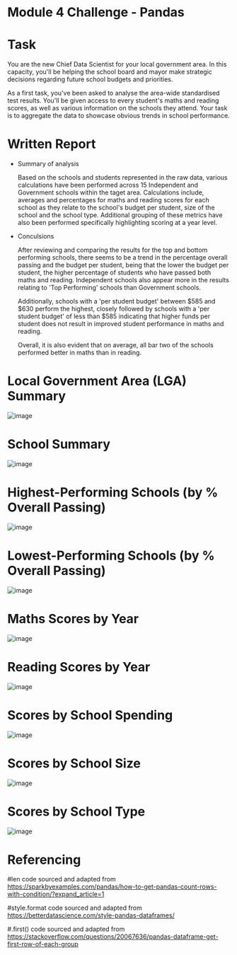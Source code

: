 # Module 4 Challenge - Pandas

# Task
You are the new Chief Data Scientist for your local government area. In this capacity, you'll be helping the school board and mayor make strategic decisions regarding future school budgets and priorities.

As a first task, you've been asked to analyse the area-wide standardised test results. You'll be given access to every student's maths and reading scores, as well as various information on the schools they attend. Your task is to aggregate the data to showcase obvious trends in school performance.

# Written Report
- Summary of analysis

  Based on the schools and students represented in the raw data, various calculations have been performed across 15 Independent and Government schools within the taget area.  Calculations include, averages and percentages for maths and reading scores for each school as they relate to the school's budget per student, size of the school and the school type.  Additional grouping of these metrics have also been performed specifically highlighting scoring at a year level.
- Conculsions

  After reviewing and comparing the results for the top and bottom performing schools, there seems to be a trend in the percentage overall passing and the budget per student, being that the lower the budget per student, the higher percentage of students who have passed both maths and reading.  Independent schools also appear more in the results relating to 'Top Performing' schools than Government schools.

  Additionally, schools with a 'per student budget' between $585 and $630 perform the highest, closely followed by schools with a 'per student budget' of less than $585 indicating that higher funds per student does not result in improved student performance in maths and reading.

  Overall, it is also evident that on average, all bar two of the schools performed better in maths than in reading.


# Local Government Area (LGA) Summary
![image](https://github.com/JulieKent/BootCamp_pandas-challenge/assets/135008489/2c21d1b6-9fd1-434b-a041-6b519ff8d746)

# School Summary
![image](https://github.com/JulieKent/BootCamp_pandas-challenge/assets/135008489/3e331419-c7e7-4a81-817f-7952b1d57dda)


# Highest-Performing Schools (by % Overall Passing)
![image](https://github.com/JulieKent/BootCamp_pandas-challenge/assets/135008489/0593328f-6d9d-4e14-b84b-483c19f4f196)


# Lowest-Performing Schools (by % Overall Passing)
![image](https://github.com/JulieKent/BootCamp_pandas-challenge/assets/135008489/79ea2566-287e-4d39-a791-a5492283bea4)


# Maths Scores by Year
![image](https://github.com/JulieKent/BootCamp_pandas-challenge/assets/135008489/818da5ef-1464-4a7e-953c-65208592d92c)


# Reading Scores by Year
![image](https://github.com/JulieKent/BootCamp_pandas-challenge/assets/135008489/f2109a3f-0b5c-41e9-8e6b-4df590dd674f)


# Scores by School Spending
![image](https://github.com/JulieKent/BootCamp_pandas-challenge/assets/135008489/36621f7d-def4-479c-a6d6-78ad14d27706)


# Scores by School Size
![image](https://github.com/JulieKent/BootCamp_pandas-challenge/assets/135008489/7ae21b0c-4a18-46e0-b873-280a90c22a03)


# Scores by School Type
![image](https://github.com/JulieKent/BootCamp_pandas-challenge/assets/135008489/51731695-e1ce-4756-b4ce-b3526455d578)

# Referencing
#len code sourced and adapted from https://sparkbyexamples.com/pandas/how-to-get-pandas-count-rows-with-condition/?expand_article=1

#style.format code sourced and adapted from https://betterdatascience.com/style-pandas-dataframes/

#.first() code sourced and adapted from https://stackoverflow.com/questions/20067636/pandas-dataframe-get-first-row-of-each-group
